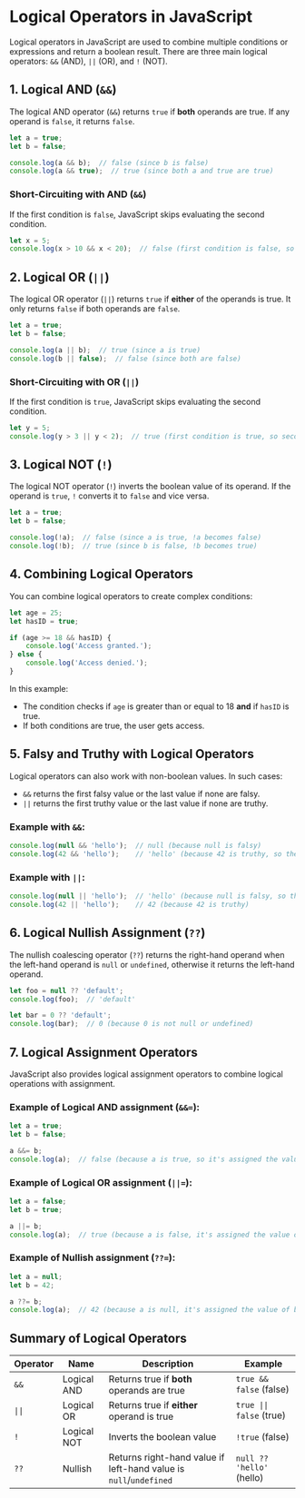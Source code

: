 # Logical Operators in JavaScript

Logical operators in JavaScript are used to combine multiple conditions or expressions and return a boolean result. There are three main logical operators: `&&` (AND), `||` (OR), and `!` (NOT).

## 1. Logical AND (`&&`)

The logical AND operator (`&&`) returns `true` if **both** operands are true. If any operand is `false`, it returns `false`.

```js
let a = true;
let b = false;

console.log(a && b);  // false (since b is false)
console.log(a && true);  // true (since both a and true are true)
```

### Short-Circuiting with AND (`&&`)
If the first condition is `false`, JavaScript skips evaluating the second condition.

```js
let x = 5;
console.log(x > 10 && x < 20);  // false (first condition is false, so second is not evaluated)
```

## 2. Logical OR (`||`)

The logical OR operator (`||`) returns `true` if **either** of the operands is true. It only returns `false` if both operands are `false`.

```js
let a = true;
let b = false;

console.log(a || b);  // true (since a is true)
console.log(b || false);  // false (since both are false)
```

### Short-Circuiting with OR (`||`)
If the first condition is `true`, JavaScript skips evaluating the second condition.

```js
let y = 5;
console.log(y > 3 || y < 2);  // true (first condition is true, so second is not evaluated)
```

## 3. Logical NOT (`!`)

The logical NOT operator (`!`) inverts the boolean value of its operand. If the operand is `true`, `!` converts it to `false` and vice versa.

```js
let a = true;
let b = false;

console.log(!a);  // false (since a is true, !a becomes false)
console.log(!b);  // true (since b is false, !b becomes true)
```

## 4. Combining Logical Operators

You can combine logical operators to create complex conditions:

```js
let age = 25;
let hasID = true;

if (age >= 18 && hasID) {
    console.log('Access granted.');
} else {
    console.log('Access denied.');
}
```

In this example:
- The condition checks if `age` is greater than or equal to 18 **and** if `hasID` is true.
- If both conditions are true, the user gets access.

## 5. Falsy and Truthy with Logical Operators

Logical operators can also work with non-boolean values. In such cases:
- `&&` returns the first falsy value or the last value if none are falsy.
- `||` returns the first truthy value or the last value if none are truthy.

### Example with `&&`:
```js
console.log(null && 'hello');  // null (because null is falsy)
console.log(42 && 'hello');    // 'hello' (because 42 is truthy, so the second value is returned)
```

### Example with `||`:
```js
console.log(null || 'hello');  // 'hello' (because null is falsy, so the second value is returned)
console.log(42 || 'hello');    // 42 (because 42 is truthy)
```

## 6. Logical Nullish Assignment (`??`)

The nullish coalescing operator (`??`) returns the right-hand operand when the left-hand operand is `null` or `undefined`, otherwise it returns the left-hand operand.

```js
let foo = null ?? 'default';
console.log(foo);  // 'default'

let bar = 0 ?? 'default';
console.log(bar);  // 0 (because 0 is not null or undefined)
```

## 7. Logical Assignment Operators

JavaScript also provides logical assignment operators to combine logical operations with assignment.

### Example of Logical AND assignment (`&&=`):
```js
let a = true;
let b = false;

a &&= b;
console.log(a);  // false (because a is true, so it's assigned the value of b)
```

### Example of Logical OR assignment (`||=`):
```js
let a = false;
let b = true;

a ||= b;
console.log(a);  // true (because a is false, it's assigned the value of b)
```

### Example of Nullish assignment (`??=`):
```js
let a = null;
let b = 42;

a ??= b;
console.log(a);  // 42 (because a is null, it's assigned the value of b)
```

## Summary of Logical Operators

| Operator | Name        | Description                                                      | Example                   |
|----------|-------------|------------------------------------------------------------------|---------------------------|
| `&&`     | Logical AND | Returns true if **both** operands are true                       | `true && false` (false)    |
| `\|\|`   | Logical OR  | Returns true if **either** operand is true                       | `true \|\| false` (true)   |
| `!`      | Logical NOT | Inverts the boolean value                                        | `!true` (false)            |
| `??`     | Nullish     | Returns right-hand value if left-hand value is `null`/`undefined`| `null ?? 'hello'` (hello)  |
